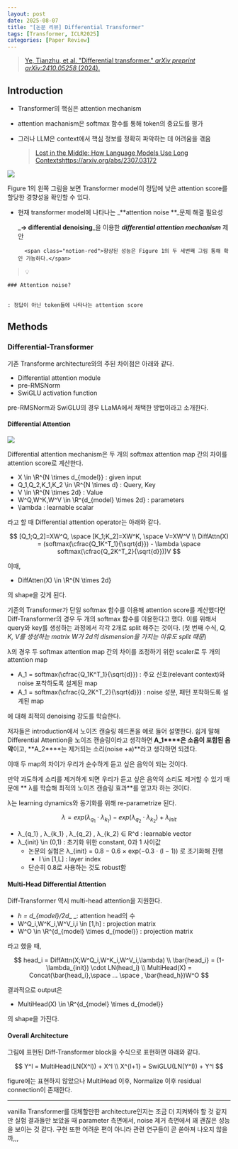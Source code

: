 ```yaml
---
layout: post
date: 2025-08-07
title: "[논문 리뷰] Differential Transformer"
tags: [Transformer, ICLR2025]
categories: [Paper Review]
---
```


> [Ye, Tianzhu, et al. "Differential transformer." ](https://arxiv.org/abs/2410.05258)[_arXiv preprint arXiv:2410.05258_](https://arxiv.org/abs/2410.05258)[ (2024).](https://arxiv.org/abs/2410.05258)



## Introduction

- Transformer의 핵심은 attention mechanism
- attention machanism은 softmax 함수를 통해 token의 중요도를 평가
- 그러나 LLM은 context에서 핵심 정보를 정확히 파악하는 데 어려움을 겪음

	> [Lost in the Middle: How Language Models Use Long Contextshttps://arxiv.org/abs/2307.03172](https://arxiv.org/abs/2307.03172)


![](https://prod-files-secure.s3.us-west-2.amazonaws.com/542b861c-36a8-4051-84e5-8804b6728dba/9083ea56-691a-4752-ae26-47f403431ac8/image.png?X-Amz-Algorithm=AWS4-HMAC-SHA256&X-Amz-Content-Sha256=UNSIGNED-PAYLOAD&X-Amz-Credential=ASIAZI2LB466S2SFV2O7%2F20250918%2Fus-west-2%2Fs3%2Faws4_request&X-Amz-Date=20250918T060119Z&X-Amz-Expires=3600&X-Amz-Security-Token=IQoJb3JpZ2luX2VjED4aCXVzLXdlc3QtMiJHMEUCIAkP9ukFprSw%2BqNOt7rz%2Bv8d3M76N8b5g3lkFYp5xS23AiEArkq2jCIepUo4DqiGvBWBvtlaVNitVJJJ31Q%2BzPa6rDIqiAQIt%2F%2F%2F%2F%2F%2F%2F%2F%2F%2F%2FARAAGgw2Mzc0MjMxODM4MDUiDMACrzr5H3fCI13GryrcA9j5hAHsE8Um0A5JMk4rEOajnGxK1eOvNmnnPFDZpqoD6CI9bnwCdzauMVE%2FQyjcONUMcaj%2FGRwcBlnrWdYarSoo2WHlSqPC8dKv7orKSGy3v7eoPzgqQNE9oGPS4Dbz6TIrUaBnKXaPIPQfOagNHHTwFOgBt1utyrg3mQzryqHz7XreYsLjgf1AEvEWQuyWumqqDxCoId7YOsNBNYo7qdgQRCLZUPwQ5L8CqsW8F05nTHrqH%2FZgJwK7S%2BXV1F57RYkz7sju2SpTQVHFoYnTdGcTC%2Bx0ZWkZIMggU%2BH1Psxb8Hiu8hvkItDfrwoXmRf5sQjoObuwDING0Qip9zMzVm%2BBJR4YhOzh9cVkA0bM%2BD58v%2FAfb24pTQ3Ou0s%2BP%2BzeF5TiSgtDxzd4BldBLjXmUQD%2FhXYgwNIP8UVO9PBHYemw8IJU9laelUUxYG8gSsQCRWp9tNKupTfTYYpnowRZ1lnxeDr%2F%2BoVqeKMfC%2B89TccMM%2FIIwki%2BB1zJyp1BW2Fu09LNauGrfpo4eAHfa1lMTE76v5twRtwCkHokTtw0OYzp4GX5d366t43BNtiam8Dbzl0kgAhjElUJ7FUBSEkEaQgGuRhAwx%2Bl4VGYQzwMJAaR2LhUlAZQvMyBlyR0MMy9rsYGOqUBGYTdW1TdzE2XmAt6%2B9BdZqaTwG%2B0%2BKCYcrIENDiF49fLVtvzX1tjde6pNKmc87SEbHoifNkC5a5YygGb0pQSrr5xhKLs%2BGjEWlfMmvxzWJ3hdBEE1hGF416R5KaR6Cf8oMQMHcwtDg0B%2F6tmwrSjZlysULhHX3pAfIR2pNFfY5iNGNxgJlma7EHxBpacBSnspZNOe454N8sny8WfLqpvRRjze%2Blq&X-Amz-Signature=6cff1ae5e13cc9e1ee3dc8a8282f7b349d7a076e304f06ddad4d1f9a6e4f35f1&X-Amz-SignedHeaders=host&x-amz-checksum-mode=ENABLED&x-id=GetObject)


Figure 1의 왼쪽 그림을 보면 Transformer model이 정답에 낮은 attention score를 할당한 경향성을 확인할 수 있다.

- 현재 transformer model에 나타나는 _**attention noise **_문제 해결 필요성

	_**→ differential denoising**_을 이용한 _**differential attention mechanism**_ 제안


		<span class="notion-red">향상된 성능은 Figure 1의 두 세번째 그림 통해 확인 가능하다.</span>


> 💡 


	### Attention noise?


	: 정답이 아닌 token들에 나타나는 attention score



## Methods



### Differential-Transformer


기존 Transforme architecture와의 주된 차이점은 아래와 같다.

- Differential attention module
- pre-RMSNorm
- SwiGLU activation function

pre-RMSNorm과 SwiGLU의 경우 LLaMA에서 채택한 방법이라고 소개한다.



#### Differential Attention


![](https://prod-files-secure.s3.us-west-2.amazonaws.com/542b861c-36a8-4051-84e5-8804b6728dba/116d70b2-1963-4810-9167-f4c7d8a06e8f/image.png?X-Amz-Algorithm=AWS4-HMAC-SHA256&X-Amz-Content-Sha256=UNSIGNED-PAYLOAD&X-Amz-Credential=ASIAZI2LB466S2SFV2O7%2F20250918%2Fus-west-2%2Fs3%2Faws4_request&X-Amz-Date=20250918T060119Z&X-Amz-Expires=3600&X-Amz-Security-Token=IQoJb3JpZ2luX2VjED4aCXVzLXdlc3QtMiJHMEUCIAkP9ukFprSw%2BqNOt7rz%2Bv8d3M76N8b5g3lkFYp5xS23AiEArkq2jCIepUo4DqiGvBWBvtlaVNitVJJJ31Q%2BzPa6rDIqiAQIt%2F%2F%2F%2F%2F%2F%2F%2F%2F%2F%2FARAAGgw2Mzc0MjMxODM4MDUiDMACrzr5H3fCI13GryrcA9j5hAHsE8Um0A5JMk4rEOajnGxK1eOvNmnnPFDZpqoD6CI9bnwCdzauMVE%2FQyjcONUMcaj%2FGRwcBlnrWdYarSoo2WHlSqPC8dKv7orKSGy3v7eoPzgqQNE9oGPS4Dbz6TIrUaBnKXaPIPQfOagNHHTwFOgBt1utyrg3mQzryqHz7XreYsLjgf1AEvEWQuyWumqqDxCoId7YOsNBNYo7qdgQRCLZUPwQ5L8CqsW8F05nTHrqH%2FZgJwK7S%2BXV1F57RYkz7sju2SpTQVHFoYnTdGcTC%2Bx0ZWkZIMggU%2BH1Psxb8Hiu8hvkItDfrwoXmRf5sQjoObuwDING0Qip9zMzVm%2BBJR4YhOzh9cVkA0bM%2BD58v%2FAfb24pTQ3Ou0s%2BP%2BzeF5TiSgtDxzd4BldBLjXmUQD%2FhXYgwNIP8UVO9PBHYemw8IJU9laelUUxYG8gSsQCRWp9tNKupTfTYYpnowRZ1lnxeDr%2F%2BoVqeKMfC%2B89TccMM%2FIIwki%2BB1zJyp1BW2Fu09LNauGrfpo4eAHfa1lMTE76v5twRtwCkHokTtw0OYzp4GX5d366t43BNtiam8Dbzl0kgAhjElUJ7FUBSEkEaQgGuRhAwx%2Bl4VGYQzwMJAaR2LhUlAZQvMyBlyR0MMy9rsYGOqUBGYTdW1TdzE2XmAt6%2B9BdZqaTwG%2B0%2BKCYcrIENDiF49fLVtvzX1tjde6pNKmc87SEbHoifNkC5a5YygGb0pQSrr5xhKLs%2BGjEWlfMmvxzWJ3hdBEE1hGF416R5KaR6Cf8oMQMHcwtDg0B%2F6tmwrSjZlysULhHX3pAfIR2pNFfY5iNGNxgJlma7EHxBpacBSnspZNOe454N8sny8WfLqpvRRjze%2Blq&X-Amz-Signature=09d4756d7205e68aaccfca77178963cd91653a0b6a07f256a8939ef6cde58cc0&X-Amz-SignedHeaders=host&x-amz-checksum-mode=ENABLED&x-id=GetObject)


Differential attention mechanism은 두 개의 softmax attention map 간의 차이를 attention score로 계산한다.

- X \in \R^{N \times d\_{model}} : given input
- Q\_1,Q\_2,K\_1,K\_2 \in \R^{N \times d} : Query, Key
- V \in \R^{N \times 2d} : Value
- W^Q,W^K,W^V \in \R^{d\_{model} \times 2d} : parameters
- \lambda : learnable scalar

라고 할 때 Differential attention operator는 아래와 같다.


$$
[Q_1;Q_2]=XW^Q, \space [K_1;K_2]=XW^K, \space V=XW^V \\
DiffAttn(X) = (softmax(\cfrac{Q_1K^T_1}{\sqrt{d}}) - \lambda \space softmax(\cfrac{Q_2K^T_2}{\sqrt{d}}))V
$$


이때,

- DiffAtten(X) \in \R^{N \times 2d}

의 shape을 갖게 된다.


기존의 Transformer가 단일 softmax 함수를 이용해 attention score를 계산했다면 Diff-Transformer의 경우 두 개의 softmax 함수를 이용한다고 했다. 이를 위해서 query와 key를 생성하는 과정에서 각각 2개로 split 해주는 것이다. <span class="notion-red">(첫 번째 수식, </span><span class="notion-red">_Q, K, V를 생성하는 matrix W가 2d의 dismension을 가지는 이유도 split 때문_</span><span class="notion-red">)</span>


 λ의 경우 두 softmax attention map 간의 차이를 조정하기 위한 scaler로 두 개의 attention map

- A\_1 = softmax(\cfrac{Q\_1K^T\_1}{\sqrt{d}}) : 주요 신호(relevant context)와 noise 포착하도록 설계된 map
- A\_1 = softmax(\cfrac{Q\_2K^T\_2}{\sqrt{d}}) : noise 성분, 패턴 포착하도록 설계된 map 

에 대해 최적의 denoising 강도를 학습한다.


저자들은 introduction에서 노이즈 캔슬링 헤드폰을 예로 들어 설명한다. 쉽게 말해 Differential Attention을 노이즈 캔슬링이라고 생각하면 **A\_1****은 소음이 포함된 음악**이고, **A\_2****는 제거되는 소리(noise +a)**라고 생각하면 되겠다. 


이때 두 map의 차이가 우리가 순수하게 듣고 싶은 음악이 되는 것이다. 


만약 과도하게 소리를 제거하게 되면 우리가 듣고 싶은 음악의 소리도 제거할 수 있기 때문에 ** λ를 학습해 최적의 노이즈 캔슬링 효과**를 얻고자 하는 것이다.


λ는 learning dynamics와 동기화를 위해 re-parametrize 된다.


$$
\lambda = exp(\lambda_{q_1} \cdot \lambda_{k_1}) - exp(\lambda_{q_2} \cdot \lambda_{k_2}) + \lambda_{init}
$$

- λ\_{q\_1} , λ\_{k\_1} , λ\_{q\_2} , λ\_{k\_2} ∈ R^d : learnable vector
- λ\_{init} \in (0,1) : 초기화 위한 constant, 0과 1 사이값
	- 논문의 실험은 λ\_{init} = 0.8 − 0.6 × exp(−0.3 · (l − 1)) 로 초기화해 진행
		- l \in [1,L] : layer index
	- 단순히 0.8로 사용하는 것도 robust함


#### **Multi-Head Differential Attention**


Diff-Transformer 역시 multi-head attention을 지원한다.

- _h = d\_{model}/2d__ _: attention head의 수
- W^Q\_i,W^K\_i,W^V\_i,i \in [1,h] : projection matrix
- W^O \in \R^{d\_{model} \times d\_{model}} : projection matrix

라고 했을 때,


$$
head_i = DiffAttn(X;W^Q_i,W^K_i,W^V_i,\lambda) \\
\bar{head_i} = (1-\lambda_{init}) \cdot LN(head_i) \\
MultiHead(X) = Concat(\bar{head_i},\space ... \space , \bar{head_h})W^O
$$


결과적으로 output은

- MultiHead(X) \in \R^{d\_{model} \times d\_{model}}

의 shape을 가진다.



#### Overall Architecture


그림에 표현된 Diff-Transformer block을 수식으로 표현하면 아래와 같다.


$$
Y^l = MultiHead(LN(X^l)) + X^l \\
X^{l+1} = SwiGLU(LN(Y^l)) + Y^l
$$


figure에는 표현하지 않았으나 MultiHead 이후, Normalize 이후 residual connection이 존재한다.


---


vanilla Transformer를 대체할만한 architecture인지는 조금 더 지켜봐야 할 것 같지만 실험 결과들만 보았을 때 parameter 측면에서, noise 제거 측면에서 꽤 괜찮은 성능을 보이는 것 같다. 구현 또한 어려운 편이 아니라 관련 연구들이 곧 쏟아져 나오지 않을까,,,

